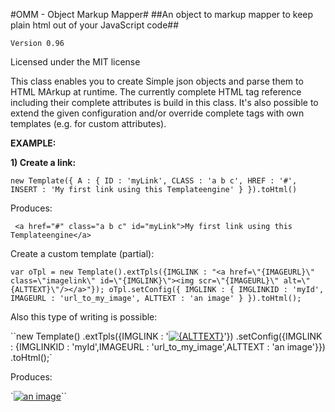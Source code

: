 #OMM - Object Markup Mapper#
##An object to markup mapper to keep plain html out of your JavaScript code##

``Version 0.96``

Licensed under the MIT license

This class enables you to create Simple json objects and parse them to HTML MArkup at runtime.
The currently complete HTML tag reference including their complete attributes is build in this class.
It's also possible to extend the given configuration and/or override complete tags with own templates (e.g. for custom attributes).

**EXAMPLE:**

**1) Create a link:**

``new Template({
    A : {
      ID : 'myLink',
      CLASS : 'a b c',
      HREF : '#',
      INSERT : 'My first link using this Templateengine'
   }
}).toHtml()``

Produces:

`` <a href="#" class="a b c" id="myLink">My first link using this Templateengine</a>``

Create a custom template (partial):

``var oTpl = new Template().extTpls({IMGLINK : "<a href=\"{IMAGEURL}\" class=\"imagelink\" id=\"{IMGLINK}\"><img scr=\"{IMAGEURL}\" alt=\"{ALTTEXT}\"/></a>"});
oTpl.setConfig({
  IMGLINK : {
      IMGLINKID : 'myId',
      IMAGEURL : 'url_to_my_image',
      ALTTEXT : 'an image'
  }
}).toHtml();``

Also this type of writing is possible:

``new Template()
    .extTpls({IMGLINK : '<a href="{IMAGEURL}" class="imagelink" id="{IMGLINK}"><img scr="{IMAGEURL}" alt="{ALTTEXT}"/></a>'})
    .setConfig({IMGLINK : {IMGLINKID : 'myId',IMAGEURL : 'url_to_my_image',ALTTEXT : 'an image'}})
    .toHtml();`

Produces:

`<a href="url_to_my_image" class="imagelink"><img scr="url_to_my_image" alt="an image"/></a>``
